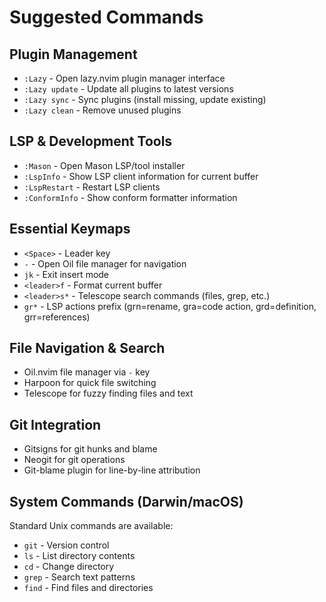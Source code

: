 # Suggested Commands

## Plugin Management
- `:Lazy` - Open lazy.nvim plugin manager interface
- `:Lazy update` - Update all plugins to latest versions
- `:Lazy sync` - Sync plugins (install missing, update existing)
- `:Lazy clean` - Remove unused plugins

## LSP & Development Tools
- `:Mason` - Open Mason LSP/tool installer
- `:LspInfo` - Show LSP client information for current buffer
- `:LspRestart` - Restart LSP clients
- `:ConformInfo` - Show conform formatter information

## Essential Keymaps
- `<Space>` - Leader key
- `-` - Open Oil file manager for navigation
- `jk` - Exit insert mode
- `<leader>f` - Format current buffer
- `<leader>s*` - Telescope search commands (files, grep, etc.)
- `gr*` - LSP actions prefix (grn=rename, gra=code action, grd=definition, grr=references)

## File Navigation & Search
- Oil.nvim file manager via `-` key
- Harpoon for quick file switching
- Telescope for fuzzy finding files and text

## Git Integration
- Gitsigns for git hunks and blame
- Neogit for git operations
- Git-blame plugin for line-by-line attribution

## System Commands (Darwin/macOS)
Standard Unix commands are available:
- `git` - Version control
- `ls` - List directory contents
- `cd` - Change directory
- `grep` - Search text patterns
- `find` - Find files and directories